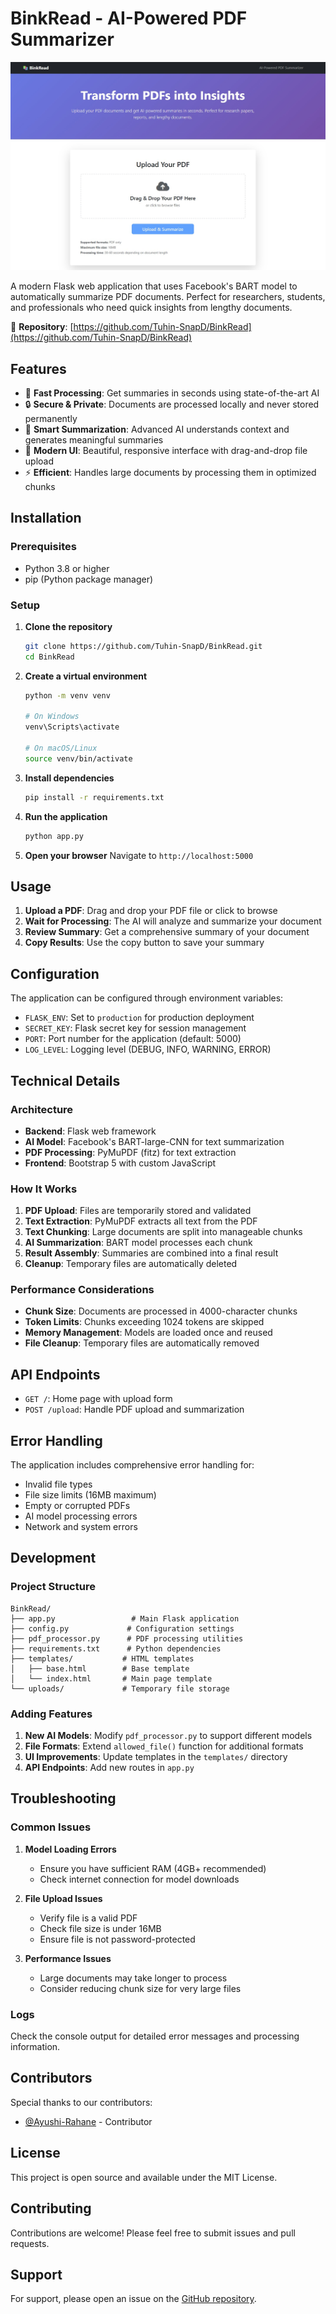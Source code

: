# BinkRead - AI-Powered PDF Summarizer

![BinkRead Landing Page](landing.jpeg)

A modern Flask web application that uses Facebook's BART model to automatically summarize PDF documents. Perfect for researchers, students, and professionals who need quick insights from lengthy documents.

🔗 **Repository**: [https://github.com/Tuhin-SnapD/BinkRead](https://github.com/Tuhin-SnapD/BinkRead)

## Features

- 🚀 **Fast Processing**: Get summaries in seconds using state-of-the-art AI
- 🔒 **Secure & Private**: Documents are processed locally and never stored permanently
- 🧠 **Smart Summarization**: Advanced AI understands context and generates meaningful summaries
- 📱 **Modern UI**: Beautiful, responsive interface with drag-and-drop file upload
- ⚡ **Efficient**: Handles large documents by processing them in optimized chunks

## Installation

### Prerequisites

- Python 3.8 or higher
- pip (Python package manager)

### Setup

1. **Clone the repository**
   ```bash
   git clone https://github.com/Tuhin-SnapD/BinkRead.git
   cd BinkRead
   ```

2. **Create a virtual environment**
   ```bash
   python -m venv venv
   
   # On Windows
   venv\Scripts\activate
   
   # On macOS/Linux
   source venv/bin/activate
   ```

3. **Install dependencies**
   ```bash
   pip install -r requirements.txt
   ```

4. **Run the application**
   ```bash
   python app.py
   ```

5. **Open your browser**
   Navigate to `http://localhost:5000`

## Usage

1. **Upload a PDF**: Drag and drop your PDF file or click to browse
2. **Wait for Processing**: The AI will analyze and summarize your document
3. **Review Summary**: Get a comprehensive summary of your document
4. **Copy Results**: Use the copy button to save your summary

## Configuration

The application can be configured through environment variables:

- `FLASK_ENV`: Set to `production` for production deployment
- `SECRET_KEY`: Flask secret key for session management
- `PORT`: Port number for the application (default: 5000)
- `LOG_LEVEL`: Logging level (DEBUG, INFO, WARNING, ERROR)

## Technical Details

### Architecture

- **Backend**: Flask web framework
- **AI Model**: Facebook's BART-large-CNN for text summarization
- **PDF Processing**: PyMuPDF (fitz) for text extraction
- **Frontend**: Bootstrap 5 with custom JavaScript

### How It Works

1. **PDF Upload**: Files are temporarily stored and validated
2. **Text Extraction**: PyMuPDF extracts all text from the PDF
3. **Text Chunking**: Large documents are split into manageable chunks
4. **AI Summarization**: BART model processes each chunk
5. **Result Assembly**: Summaries are combined into a final result
6. **Cleanup**: Temporary files are automatically deleted

### Performance Considerations

- **Chunk Size**: Documents are processed in 4000-character chunks
- **Token Limits**: Chunks exceeding 1024 tokens are skipped
- **Memory Management**: Models are loaded once and reused
- **File Cleanup**: Temporary files are automatically removed

## API Endpoints

- `GET /`: Home page with upload form
- `POST /upload`: Handle PDF upload and summarization

## Error Handling

The application includes comprehensive error handling for:
- Invalid file types
- File size limits (16MB maximum)
- Empty or corrupted PDFs
- AI model processing errors
- Network and system errors

## Development

### Project Structure

```
BinkRead/
├── app.py                 # Main Flask application
├── config.py             # Configuration settings
├── pdf_processor.py      # PDF processing utilities
├── requirements.txt      # Python dependencies
├── templates/           # HTML templates
│   ├── base.html        # Base template
│   └── index.html       # Main page template
└── uploads/             # Temporary file storage
```

### Adding Features

1. **New AI Models**: Modify `pdf_processor.py` to support different models
2. **File Formats**: Extend `allowed_file()` function for additional formats
3. **UI Improvements**: Update templates in the `templates/` directory
4. **API Endpoints**: Add new routes in `app.py`

## Troubleshooting

### Common Issues

1. **Model Loading Errors**
   - Ensure you have sufficient RAM (4GB+ recommended)
   - Check internet connection for model downloads

2. **File Upload Issues**
   - Verify file is a valid PDF
   - Check file size is under 16MB
   - Ensure file is not password-protected

3. **Performance Issues**
   - Large documents may take longer to process
   - Consider reducing chunk size for very large files

### Logs

Check the console output for detailed error messages and processing information.

## Contributors

Special thanks to our contributors:

- [@Ayushi-Rahane](https://github.com/Ayushi-Rahane) - Contributor

## License

This project is open source and available under the MIT License.

## Contributing

Contributions are welcome! Please feel free to submit issues and pull requests.

## Support

For support, please open an issue on the [GitHub repository](https://github.com/Tuhin-SnapD/BinkRead/issues).
